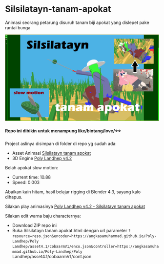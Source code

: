  
# Silsilatayn-tanam-apokat
Animasi seorang petarung disuruh tanam biji apokat yang dislepet pake rantai bunga  
  
![gambar utama1](https://raw.githubusercontent.com/AngkasaMuhammad/Poly-Landhep/refs/heads/main/Poly%20Landhep/asset4.1/cobaarmV1/Silsilatayn%20tanam%20apokat.png)  
  
#### Repo ini dibikin untuk menampung like/bintang/love/⭐⭐  
Project aslinya disimpan di folder di repo yg sudah ada:
- Asset Animasi [Silsilatayn tanam apokat](https://github.com/AngkasaMuhammad/Poly-Landhep/tree/main/Poly%20Landhep/asset4.1/cobaarmV1)  
- 3D Engine [Poly Landhep v4.2](https://github.com/AngkasaMuhammad/Poly-Landhep/tree/main)  
  
  
Belah apokat slow motion:  
- Current time: 10.88
- Speed: 0.003
  
Abaikan kain hitam, hasil belajar rigging di Blender 4.3, sayang kalo dihapus.  
  
Silakan play animasinya [Poly Landhep v4.2 - Silsilatayn tanam apokat](https://angkasamuhammad.github.io/Poly-Landhep/Poly%20Landhep/v4.2/Poly%20Landhep%20v4.2.html?resource=../asset4.1/cobaarmV1/reso.json&encoder=../asset4.1/cobaarmV1/enco.json&controller=../asset4.1/cobaarmV1/cont.json)  

  
Silakan edit warna baju characternya:
- Download ZIP repo ini
- Buka Silsilatayn tanam apokat.html dengan url parameter ```?resource=reso.json&encoder=https://angkasamuhammad.github.io/Poly-Landhep/Poly Landhep/asset4.1/cobaarmV1/enco.json&controller=https://angkasamuhammad.github.io/Poly-Landhep/Poly ```Landhep/asset4.1/cobaarmV1/cont.json
